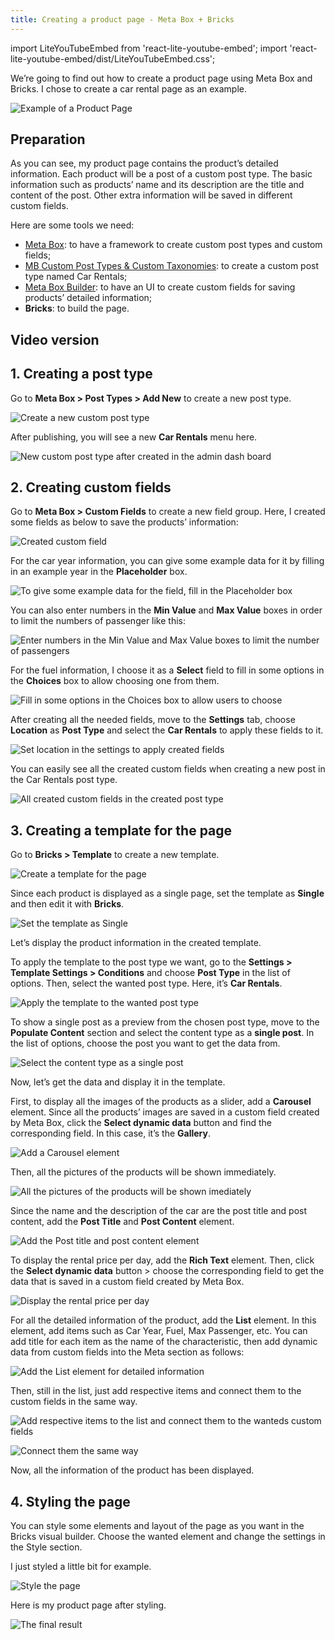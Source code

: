 ```yaml
---
title: Creating a product page - Meta Box + Bricks
---
```


import LiteYouTubeEmbed from 'react-lite-youtube-embed';
import 'react-lite-youtube-embed/dist/LiteYouTubeEmbed.css';

We’re going to find out how to create a product page using Meta Box and Bricks. I chose to create a car rental page as an example.

![Example of a Product Page](https://i.imgur.com/iufdSei.png)

## Preparation

As you can see, my product page contains the product’s detailed information. Each product will be a post of a custom post type. The basic information such as products’ name and its description are the title and content of the post. Other extra information will be saved in different custom fields.

Here are some tools we need:

* [Meta Box](https://metabox.io/): to have a framework to create custom post types and custom fields;
* [MB Custom Post Types & Custom Taxonomies](https://metabox.io/plugins/custom-post-type/): to create a custom post type named Car Rentals;
* [Meta Box Builder](https://metabox.io/plugins/meta-box-builder/): to have an UI to create custom fields for saving products’ detailed information;
* **Bricks**: to build the page.

## Video version

<LiteYouTubeEmbed id='95DviTWI25o' />

## 1. Creating a post type

Go to **Meta Box > Post Types > Add New** to create a new post type.

![Create a new custom post type](https://i.imgur.com/lGQiD5h.png)

After publishing, you will see a new **Car Rentals** menu here.

![New custom post type after created in the admin dash board](https://i.imgur.com/eg4njnw.png)

## 2. Creating custom fields

Go to **Meta Box > Custom Fields** to create a new field group. Here, I created some fields as below to save the products’ information:

![Created custom field](https://i.imgur.com/NTX5107.png)

For the car year information, you can give some example data for it by filling in an example year in the **Placeholder** box.

![To give some example data for the field, fill in the Placeholder box](https://i.imgur.com/Hq7LjQK.png)

You can also enter numbers in the **Min Value** and **Max Value** boxes in order to limit the numbers of passenger like this:

![Enter numbers in the Min Value and Max Value boxes to limit the number of passengers](https://i.imgur.com/ayglK5l.png)

For the fuel information, I choose it as a **Select** field to fill in some options in the **Choices** box to allow choosing one from them.

![Fill in some options in the Choices box to allow users to choose](https://i.imgur.com/PS4WJJ6.png)

After creating all the needed fields, move to the **Settings** tab, choose **Location** as **Post Type** and select the **Car Rentals** to apply these fields to it.

![Set location in the settings to apply created fields](https://i.imgur.com/RosbUB9.png)

You can easily see all the created custom fields when creating a new post in the Car Rentals post type.

 ![All created custom fields in the created post type](https://i.imgur.com/Hw2emW6.png)

## 3. Creating a template for the page

Go to **Bricks > Template** to create a new template.

![Create a template for the page](https://i.imgur.com/UI0YVKU.png)

Since each product is displayed as a single page, set the template as **Single** and then edit it with **Bricks**.

![Set the template as Single](https://i.imgur.com/2mCVaEW.png)

Let’s display the product information in the created template.

To apply the template to the post type we want, go to the **Settings > Template Settings > Conditions** and choose **Post Type** in the list of options. Then, select the wanted post type. Here, it’s **Car Rentals**.

![Apply the template to the wanted post type](https://i.imgur.com/uUtj64h.gif)

To show a single post as a preview from the chosen post type, move to the **Populate Content** section and select the content type as a **single post**. In the list of options, choose the post you want to get the data from.

![Select the content type as a single post](https://i.imgur.com/t4i3PSH.png)

Now, let’s get the data and display it in the template.

First, to display all the images of the products as a slider, add a **Carousel** element. Since all the products’ images are saved in a custom field created by Meta Box, click the **Select dynamic data** button and find the corresponding field. In this case, it’s the **Gallery**.

![Add a Carousel element](https://i.imgur.com/tK8mwH0.png)

Then, all the pictures of the products will be shown immediately.

![All the pictures of the products will be shown imediately](https://i.imgur.com/zUnzhN1.png)

Since the name and the description of the car are the post title and post content, add the **Post Title** and **Post Content** element.

![Add the Post title and post content element](https://i.imgur.com/m1eb7NW.png)

To display the rental price per day, add the **Rich Text** element. Then, click the **Select dynamic data** button > choose the corresponding field to get the data that is saved in a custom field created by Meta Box.

![Display the rental price per day](https://i.imgur.com/54ZOeGo.png)

For all the detailed information of the product, add the **List** element. In this element, add items such as Car Year, Fuel, Max Passenger, etc. You can add title for each item as the name of the characteristic, then add dynamic data from custom fields into the Meta section as follows:

![Add the List element for detailed information](https://i.imgur.com/sp1N4Io.png)

Then, still in the list, just add respective items and connect them to the custom fields in the same way.

![Add respective items to the list and connect them to the wanteds custom fields](https://i.imgur.com/Hs7YcQD.png)

![Connect them the same way](https://i.imgur.com/jWNrKsK.png)

Now, all the information of the product has been displayed.

## 4. Styling the page

You can style some elements and layout of the page as you want in the Bricks visual builder. Choose the wanted element and change the settings in the Style section.

I just styled a little bit for example.

![Style the page](https://i.imgur.com/hY89Ndj.png)

Here is my product page after styling.

![The final result](https://i.imgur.com/iufdSei.png)
